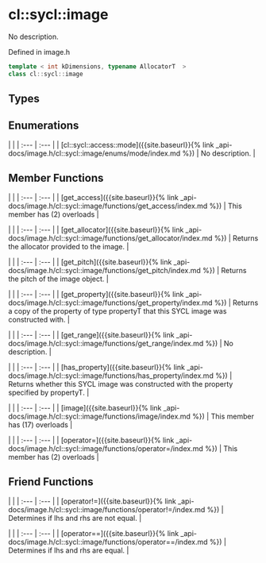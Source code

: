 ---
---
# cl::sycl::image

No description.

Defined in image.h

```cpp
template < int kDimensions, typename AllocatorT  >
class cl::sycl::image
```

## Types

## Enumerations

   |   |
| :--- | :--- |
| [cl::sycl::access::mode]({{site.baseurl}}{% link _api-docs/image.h/cl::sycl::image/enums/mode/index.md %}) | No description. |

## Member Functions

   |   |
| :--- | :--- |
| [get_access]({{site.baseurl}}{% link _api-docs/image.h/cl::sycl::image/functions/get_access/index.md %}) | This member has (2) overloads |

   |   |
| :--- | :--- |
| [get_allocator]({{site.baseurl}}{% link _api-docs/image.h/cl::sycl::image/functions/get_allocator/index.md %}) | Returns the allocator provided to the image.  |

   |   |
| :--- | :--- |
| [get_pitch]({{site.baseurl}}{% link _api-docs/image.h/cl::sycl::image/functions/get_pitch/index.md %}) | Returns the pitch of the image object.  |

   |   |
| :--- | :--- |
| [get_property]({{site.baseurl}}{% link _api-docs/image.h/cl::sycl::image/functions/get_property/index.md %}) | Returns a copy of the property of type propertyT that this SYCL image was constructed with.  |

   |   |
| :--- | :--- |
| [get_range]({{site.baseurl}}{% link _api-docs/image.h/cl::sycl::image/functions/get_range/index.md %}) | No description. |

   |   |
| :--- | :--- |
| [has_property]({{site.baseurl}}{% link _api-docs/image.h/cl::sycl::image/functions/has_property/index.md %}) | Returns whether this SYCL image was constructed with the property specified by propertyT.  |

   |   |
| :--- | :--- |
| [image]({{site.baseurl}}{% link _api-docs/image.h/cl::sycl::image/functions/image/index.md %}) | This member has (17) overloads |

   |   |
| :--- | :--- |
| [operator=]({{site.baseurl}}{% link _api-docs/image.h/cl::sycl::image/functions/operator=/index.md %}) | This member has (2) overloads |


## Friend Functions

   |   |
| :--- | :--- |
| [operator!=]({{site.baseurl}}{% link _api-docs/image.h/cl::sycl::image/functions/operator!=/index.md %}) | Determines if lhs and rhs are not equal.  |

   |   |
| :--- | :--- |
| [operator==]({{site.baseurl}}{% link _api-docs/image.h/cl::sycl::image/functions/operator==/index.md %}) | Determines if lhs and rhs are equal.  |

